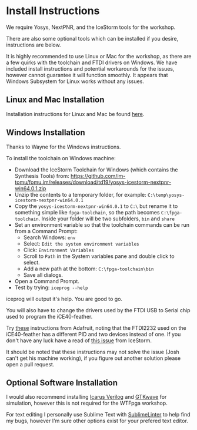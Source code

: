 # Install Instructions

We require Yosys, NextPNR, and the IceStorm tools for the workshop.

There are also some optional tools which can be installed if you desire, instructions are below.

It is highly recommended to use Linux or Mac for the workshop, as there are a few quirks with the toolchain and FTDI drivers on Windows. We have included install instructions and potential workarounds for the issues, however cannot guarantee it will function smoothly. It appears that Windows Subsystem for Linux works without any issues.

## Linux and Mac Installation

Installation instructions for Linux and Mac be found [here](http://www.clifford.at/icestorm/#install).

## Windows Installation

Thanks to Wayne for the Windows instructions. 

To install the toolchain on Windows machine:

- Download the IceStorm Toolchain for Windows (which contains the Synthesis Tools) from: https://github.com/im-tomu/fomu.im/releases/download/td19/yosys-icestorm-nextpnr-win64.0.1.zip
- Unzip the contents to a temporary folder, for example: `C:\temp\yosys-icestorm-nextpnr-win64.0.1`
- Copy the `yosys-icestorm-nextpnr-win64.0.1` to `C:\` but rename it to something simple like `fpga-toolchain`, so the path becomes `C:\fpga-toolchain`. Inside your folder will be two subfolders, `bin` and `share`
- Set an environment variable so that the toolchain commands can be run from a Command Prompt:
  - Search Windows: `env`
  - Select: `Edit the system environment variables`
  - Click: `Environment Variables`
  - Scroll to `Path` in the System variables pane and double click to select.
  - Add a new path at the bottom: `C:\fpga-toolchain\bin`
  - Save all dialogs.
- Open a Command Prompt.
- Test by trying: `iceprog --help`

iceprog will output it's help. You are good to go.

You will also have to change the drivers used by the FTDI USB to Serial chip used to program the iCE40-feather. 

Try [these](https://learn.adafruit.com/adafruit-ft232h-breakout/windows-setup) instructions from Adafruit, noting that the FTDI2232 used on the iCE40-feather has a different PID and two devices instead of one. If you don't have any luck have a read of [this issue](https://github.com/cliffordwolf/icestorm/issues/141) from IceStorm.

It should be noted that these instructions may not solve the issue (Josh can't get his machine working), if you figure out another solution please open a pull request.  

## Optional Software Installation

I would also recommend installing [Icarus Verilog](https://iverilog.fandom.com/wiki/Installation_Guide) and [GTKwave](http://gtkwave.sourceforge.net/) for simulation, however this is not required for the WTFpga workshop.

For text editing I personally use Sublime Text with [SublimeLinter](https://packagecontrol.io/packages/SublimeLinter-contrib-iverilog) to help find my bugs, however I'm sure other options exist for your prefered text editor.
